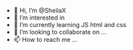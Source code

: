 - 👋 Hi, I’m @SheilaX
- 👀 I’m interested in 
- 🌱 I’m currently learning JS html and css
- 💞️ I’m looking to collaborate on ...
- 📫 How to reach me ...

<!---
SheilaX/SheilaX is a ✨ special ✨ repository because its `README.md` (this file) appears on your GitHub profile.
You can click the Preview link to take a look at your changes.
--->
